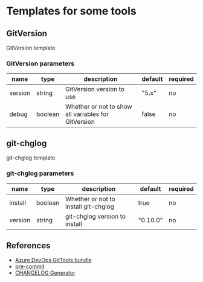# Templates for some tools

## GitVersion

GitVersion template.

### GitVersion parameters

| name | type | description | default | required |
| ---- | ---- | ----------- | ------- | -------- |
| version | string | GitVersion version to use | "5.x" | no |
| debug | boolean | Whether or not to show all variables for GitVersion | false | no |

## git-chglog

git-chglog template.

### git-chglog parameters

| name | type | description | default | required |
| ---- | ---- | ----------- | ------- | -------- |
| install | boolean | Whether or not to install git-chglog | true | no |
| version | string | git-chglog version to install | "0.10.0" | no |

## References

* [Azure DevOps GitTools bundle](https://marketplace.visualstudio.com/items?itemName=gittools.gittools)
* [pre-commit](https://pre-commit.com/)
* [CHANGELOG Generator](https://github.com/git-chglog/git-chglog)
